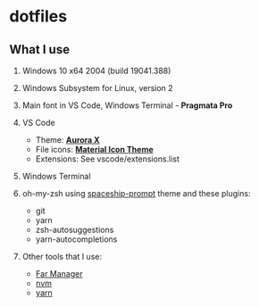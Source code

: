 # dotfiles

## What I use

1. Windows 10 x64 2004 (build 19041.388)
2. Windows Subsystem for Linux, version 2
3. Main font in VS Code, Windows Terminal - **Pragmata Pro**
4. VS Code

   - Theme: [**Aurora X**](https://marketplace.visualstudio.com/items?itemName=marqu3s.aurora-x)
   - File icons: [**Material Icon Theme**](https://marketplace.visualstudio.com/items?itemName=PKief.material-icon-theme)
   - Extensions: See vscode/extensions.list

5. Windows Terminal
6. oh-my-zsh using [spaceship-prompt](https://github.com/denysdovhan/spaceship-prompt) theme and these plugins:

   - git
   - yarn
   - zsh-autosuggestions
   - yarn-autocompletions

7. Other tools that I use:

   - [Far Manager](https://www.farmanager.com/)
   - [nvm](https://github.com/nvm-sh/nvm)
   - [yarn](https://github.com/yarnpkg/yarn)